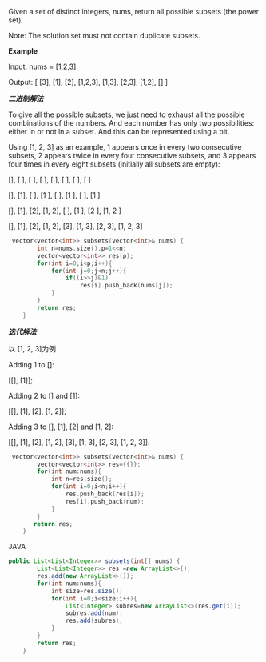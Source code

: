 Given a set of distinct integers, nums, return all possible subsets (the power set).

Note: The solution set must not contain duplicate subsets.

**Example**

Input: nums = [1,2,3]

Output:
[
  [3],
  [1],
  [2],
  [1,2,3],
  [1,3],
  [2,3],
  [1,2],
  []
]

***二进制解法***

To give all the possible subsets, we just need to exhaust all the possible combinations of the numbers. And each number has only two possibilities: either in or not in a subset. And this can be represented using a bit.

Using [1, 2, 3] as an example, 1 appears once in every two consecutive subsets, 2 appears twice in every four consecutive subsets, and 3 appears four times in every eight subsets (initially all subsets are empty):

[], [ ], [ ], [    ], [ ], [    ], [    ], [       ]

[], [1], [ ], [1   ], [ ], [1   ], [    ], [1      ]

[], [1], [2], [1, 2], [ ], [1   ], [2   ], [1, 2   ]

[], [1], [2], [1, 2], [3], [1, 3], [2, 3], [1, 2, 3]

```C++
 vector<vector<int>> subsets(vector<int>& nums) {
        int n=nums.size(),p=1<<n;
        vector<vector<int>> res(p);
        for(int i=0;i<p;i++){
            for(int j=0;j<n;j++){
                if((i>>j)&1)
                    res[i].push_back(nums[j]);
            }        
        }
        return res;
    }
```

***迭代解法***

以 [1, 2, 3]为例

Adding 1 to []: 

[[], [1]]; 

Adding 2 to [] and [1]:

 [[], [1], [2], [1, 2]]; 

Adding 3 to [], [1], [2] and [1, 2]: 

[[], [1], [2], [1, 2], [3], [1, 3], [2, 3], [1, 2, 3]].

```C++
 vector<vector<int>> subsets(vector<int>& nums) {
        vector<vector<int>> res={{}};
        for(int num:nums){
            int n=res.size();
            for(int i=0;i<n;i++){
                res.push_back(res[i]);
                res[i].push_back(num);
            }       
        }
       return res; 
    }
```

JAVA
```java
public List<List<Integer>> subsets(int[] nums) {
        List<List<Integer>> res =new ArrayList<>();
        res.add(new ArrayList<>());
        for(int num:nums){
            int size=res.size();
            for(int i=0;i<size;i++){
                List<Integer> subres=new ArrayList<>(res.get(i));
                subres.add(num);
                res.add(subres);
            }
        }
        return res;
    }
```
